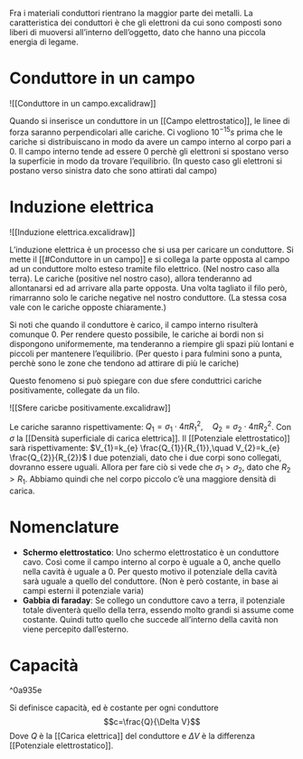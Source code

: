Fra i materiali conduttori rientrano la maggior parte dei metalli.
La caratteristica dei conduttori è che gli elettroni da cui sono composti sono liberi di muoversi all’interno dell’oggetto, dato che hanno una piccola energia di legame.

# Conduttore in un campo
![[Conduttore in un campo.excalidraw]]

Quando si inserisce un conduttore in un [[Campo elettrostatico]], le linee di forza saranno perpendicolari alle cariche.
Ci vogliono $10^{-15}s$ prima che le cariche si distribuiscano in modo da avere un campo interno al corpo pari a 0.
Il campo interno tende ad essere 0 perchè gli elettroni si spostano verso la superficie in modo da trovare l’equilibrio. (In questo caso gli elettroni si postano verso sinistra dato che sono attirati dal campo)

# Induzione elettrica
![[Induzione elettrica.excalidraw]]

L’induzione elettrica è un processo che si usa per caricare un conduttore.
Si mette il [[#Conduttore in un campo]] e si collega la parte opposta al campo ad un conduttore molto esteso tramite filo elettrico. (Nel nostro caso alla terra). Le cariche (positive nel nostro caso), allora tenderanno ad allontanarsi ed ad arrivare alla parte opposta.
Una volta tagliato il filo però, rimarranno solo le cariche negative nel nostro conduttore.
(La stessa cosa vale con le cariche opposte chiaramente.)

Si noti che quando il conduttore è carico, il campo interno risulterà comunque 0.
Per rendere questo possibile, le cariche ai bordi non si dispongono uniformemente, ma tenderanno a riempire gli spazi più lontani e piccoli per mantenere l’equilibrio. (Per questo i para fulmini sono a punta, perchè sono le zone che tendono ad attirare di più le cariche)

Questo fenomeno si può spiegare con due sfere conduttrici cariche positivamente, collegate da un filo.

![[Sfere caricbe positivamente.excalidraw]]

Le cariche saranno rispettivamente: $Q_{1}=\sigma_{1}\cdot 4\pi R_{1}^{2},\quad Q_{2}=\sigma_{2}\cdot 4\pi R_{2}^{2}$. Con $\sigma$ la [[Densità superficiale di carica elettrica]].
Il [[Potenziale elettrostatico]] sarà rispettivamente: $V_{1}=k_{e} \frac{Q_{1}}{R_{1}},\quad V_{2}=k_{e} \frac{Q_{2}}{R_{2}}$
I due potenziali, dato che i due corpi sono collegati, dovranno essere uguali.
Allora per fare ciò si vede che $\sigma_{1}>\sigma_{2}$, dato che $R_{2}>R_{1}$.
Abbiamo quindi che nel corpo piccolo c’è una maggiore densità di carica.

# Nomenclature
- **Schermo elettrostatico**: Uno schermo elettrostatico è un conduttore cavo. Così come il campo interno al corpo è uguale a 0, anche quello nella cavità è uguale a 0. 
  Per questo motivo il potenziale della cavità sarà uguale a quello del conduttore. (Non è però costante, in base ai campi esterni il potenziale varia)
- **Gabbia di faraday**: Se collego un conduttore cavo a terra, il potenziale totale diventerà quello della terra, essendo molto grandi si assume come costante. Quindi tutto quello che succede all’interno della cavità non viene percepito dall’esterno.

# Capacità

^0a935e

Si definisce capacità, ed è costante per ogni conduttore
$$c=\frac{Q}{\Delta V}$$
Dove $Q$ è la [[Carica elettrica]] del conduttore e $\Delta V$ è la differenza [[Potenziale elettrostatico]].

